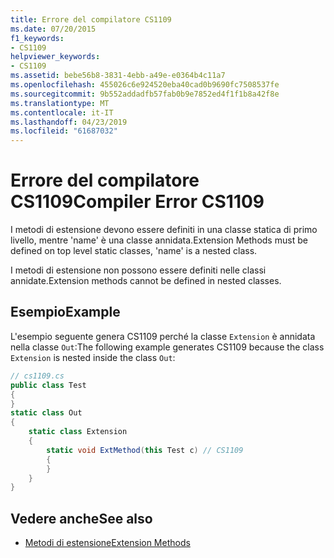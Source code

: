 ```yaml
---
title: Errore del compilatore CS1109
ms.date: 07/20/2015
f1_keywords:
- CS1109
helpviewer_keywords:
- CS1109
ms.assetid: bebe56b8-3831-4ebb-a49e-e0364b4c11a7
ms.openlocfilehash: 455026c6e924520eba40cad0b9690fc7508537fe
ms.sourcegitcommit: 9b552addadfb57fab0b9e7852ed4f1f1b8a42f8e
ms.translationtype: MT
ms.contentlocale: it-IT
ms.lasthandoff: 04/23/2019
ms.locfileid: "61687032"
---
```

# <a name="compiler-error-cs1109"></a><span data-ttu-id="08c19-102">Errore del compilatore CS1109</span><span class="sxs-lookup"><span data-stu-id="08c19-102">Compiler Error CS1109</span></span>
<span data-ttu-id="08c19-103">I metodi di estensione devono essere definiti in una classe statica di primo livello, mentre 'name' è una classe annidata.</span><span class="sxs-lookup"><span data-stu-id="08c19-103">Extension Methods must be defined on top level static classes, 'name' is a nested class.</span></span>  
  
 <span data-ttu-id="08c19-104">I metodi di estensione non possono essere definiti nelle classi annidate.</span><span class="sxs-lookup"><span data-stu-id="08c19-104">Extension methods cannot be defined in nested classes.</span></span>  
  
## <a name="example"></a><span data-ttu-id="08c19-105">Esempio</span><span class="sxs-lookup"><span data-stu-id="08c19-105">Example</span></span>  
 <span data-ttu-id="08c19-106">L'esempio seguente genera CS1109 perché la classe `Extension` è annidata nella classe `Out`:</span><span class="sxs-lookup"><span data-stu-id="08c19-106">The following example generates CS1109 because the class `Extension` is nested inside the class `Out`:</span></span>  
  
```csharp  
// cs1109.cs  
public class Test  
{  
}  
static class Out  
{  
    static class Extension  
    {  
        static void ExtMethod(this Test c) // CS1109  
        {  
        }  
    }  
}  
```  
  
## <a name="see-also"></a><span data-ttu-id="08c19-107">Vedere anche</span><span class="sxs-lookup"><span data-stu-id="08c19-107">See also</span></span>

- [<span data-ttu-id="08c19-108">Metodi di estensione</span><span class="sxs-lookup"><span data-stu-id="08c19-108">Extension Methods</span></span>](../../csharp/programming-guide/classes-and-structs/extension-methods.md)
